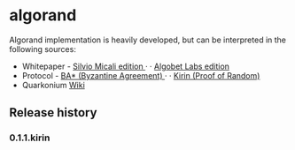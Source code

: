 # algorand

Algorand implementation is heavily developed, but can be interpreted in the following sources:
- Whitepaper - [ Silvio Micali edition ](https://arxiv.org/abs/1607.01341) &middot; &middot; [ Algobet Labs edition ](http://wiki.quarkonium.org/papers/algorand-alpha/)
- Protocol - [ BA* (Byzantine Agreement) ](https://people.csail.mit.edu/nickolai/papers/gilad-algorand-eprint.pdf) &middot; &middot; [ Kirin (Proof of Random) ](https://github.com/algobet/kirin)
- Quarkonium [Wiki](http://wiki.quarkonium.org/)

## Release history

### 0.1.1.kirin 
